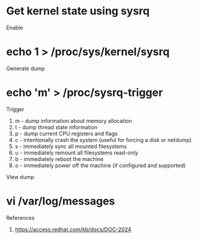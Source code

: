 ﻿# Get kernel state using  sysrq


Enable


# echo 1 > /proc/sys/kernel/sysrq


Generate dump


# echo 'm' > /proc/sysrq-trigger


Trigger
1. m - dump information about memory allocation
2. t - dump thread state information
3. p - dump current CPU registers and flags
4. c - intentionally crash the system (useful for forcing a disk or netdump)
5. s - immediately sync all mounted filesystems
6. u - immediately remount all filesystems read-only
7. b - immediately reboot the machine
8. o - immediately power off the machine (if configured and supported)


View dump


# vi /var/log/messages


References
1. https://access.redhat.com/kb/docs/DOC-2024
